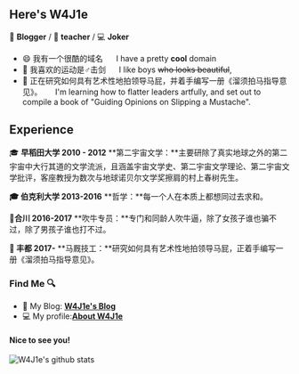 
## Here's W4J1e

📄 **Blogger** / 🎨 **teacher** / 💻 **Joker**

- 😄 我有一个很酷的域名
&nbsp;&nbsp;&nbsp;&nbsp;&nbsp;I have a pretty **cool** domain
- 🤺  我喜欢的运动是♂击剑
&nbsp;&nbsp;&nbsp;&nbsp;&nbsp;I like boys ~~who looks beautiful~~,
- 🌱 正在研究如何具有艺术性地拍领导马屁，并着手编写一册《溜须拍马指导意见》。
&nbsp;&nbsp;&nbsp;&nbsp;&nbsp;I'm learning how to flatter leaders artfully, and set out to compile a book of "Guiding Opinions on Slipping a Mustache".

## Experience
🎓 **早稻田大学 2010 - 2012**
**第二宇宙文学：**主要研除了真实地球之外的第二宇宙中大行其道的文学流派，且涵盖宇宙文学史、第二宇宙文学理论、第二宇宙文学批评，客座教授为数次与地球诺贝尔文学奖擦肩的村上春树先生。

**🎓 伯克利大学 2013-2016**
**哲学：**每一个人在本质上都想同过去求和。

**🛃合川 2016-2017**
**吹牛专员：**专门和同龄人吹牛逼，除了女孩子谁也骗不过，除了男孩子谁也打不过。

**🎨 丰都 2017-**
**马厩技工：**研究如何具有艺术性地拍领导马屁，正着手编写一册《溜须拍马指导意见》。

### Find Me 🔍

- 📝 My Blog: [**W4J1e's Blog**](https://hin.cool)
- 💻 My profile:[**About W4J1e**](https://i.hin.cool)

#### Nice to see you! 

![W4J1e's github stats](https://github-readme-stats.vercel.app/api?username=W4J1e)
